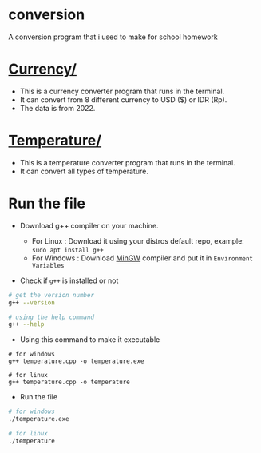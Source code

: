 # conversion
A conversion program that i used to make for school homework

# [Currency/](https://github.com/get543/conversion/tree/main/Currency)
- This is a currency converter program that runs in the terminal.
- It can convert from 8 different currency to USD ($) or IDR (Rp).
- The data is from 2022.

# [Temperature/](https://github.com/get543/conversion/tree/main/Temperature)
- This is a temperature converter program that runs in the terminal.
- It can convert all types of temperature.

# Run the file
- Download g++ compiler on your machine.
  - For Linux : Download it using your distros default repo, example: `sudo apt install g++`
  - For Windows : Download [MinGW](https://www.mingw-w64.org/downloads/) compiler and put it in `Environment Variables`

- Check if `g++` is installed or not
```bash
# get the version number
g++ --version

# using the help command
g++ --help
```

- Using this command to make it executable
```shell
# for windows
g++ temperature.cpp -o temperature.exe

# for linux
g++ temperature.cpp -o temperature
```

- Run the file
```bash
# for windows
./temperature.exe

# for linux
./temperature
```